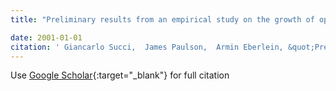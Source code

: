```yaml
---
title: "Preliminary results from an empirical study on the growth of open source and commercial software products"

date: 2001-01-01
citation: ' Giancarlo Succi,  James Paulson,  Armin Eberlein, &quot;Preliminary results from an empirical study on the growth of open source and commercial software products.&quot;, 2001.'
---
```

Use [Google Scholar](https://scholar.google.com/scholar?q=Preliminary+results+from+an+empirical+study+on+the+growth+of+open+source+and+commercial+software+products){:target="_blank"} for full citation